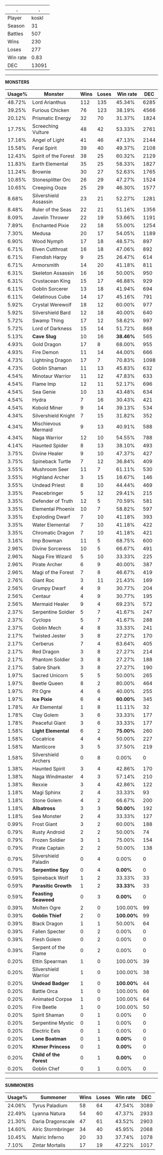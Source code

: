 .|.
|-|-
Player|koskl
Season|31
Battles|507
Wins|230
Loses|277
Win rate|0.83
DEC|13091

---
**MONSTERS**

Usage%|Monster|Wins|Loses|Win rate|DEC|
-|-|-|-|-|-|
48.72%|Lord Arianthus|112|135|45.34%|6285|
39.25%|Furious Chicken|76|123|38.19%|4566|
20.12%|Prismatic Energy|32|70|31.37%|1824|
17.75%|Screeching Vulture|48|42|53.33%|2761|
17.16%|Angel of Light|41|46|47.13%|2144|
15.58%|Feral Spirit|39|40|49.37%|2108|
12.43%|Spirit of the Forest|38|25|60.32%|2129|
11.83%|Earth Elemental|35|25|58.33%|1827|
11.24%|Brownie|30|27|52.63%|1765|
10.85%|Stonesplitter Orc|26|29|47.27%|1524|
10.65%|Creeping Ooze|25|29|46.30%|1577|
8.68%|Silvershield Assassin|23|21|52.27%|1281|
8.48%|Ruler of the Seas|22|21|51.16%|1356|
8.09%|Javelin Thrower|22|19|53.66%|1191|
7.89%|Enchanted Pixie|22|18|55.00%|1254|
7.30%|Medusa|20|17|54.05%|1189|
6.90%|Wood Nymph|17|18|48.57%|897|
6.71%|Elven Cutthroat|16|18|47.06%|892|
6.71%|Fiendish Harpy|9|25|26.47%|614|
6.71%|Armorsmith|14|20|41.18%|811|
6.31%|Skeleton Assassin|16|16|50.00%|950|
6.31%|Crustacean King|15|17|46.88%|929|
6.11%|Goblin Sorcerer|13|18|41.94%|694|
6.11%|Gelatinous Cube|14|17|45.16%|791|
5.92%|Crystal Werewolf|18|12|60.00%|977|
5.92%|Silvershield Bard|12|18|40.00%|640|
5.72%|Swamp Thing|17|12|58.62%|997|
5.72%|Lord of Darkness|15|14|51.72%|868|
5.13%|**Cave Slug**|10|16|**38.46%**|565|
4.93%|Gold Dragon|17|8|68.00%|955|
4.93%|Fire Demon|11|14|44.00%|666|
4.73%|Lightning Dragon|17|7|70.83%|1098|
4.73%|Goblin Shaman|11|13|45.83%|632|
4.54%|Minotaur Warrior|11|12|47.83%|633|
4.54%|Flame Imp|12|11|52.17%|696|
4.54%|Sea Genie|10|13|43.48%|634|
4.54%|Hydra|7|16|30.43%|421|
4.54%|Kobold Miner|9|14|39.13%|534|
4.34%|Silvershield Knight|7|15|31.82%|352|
4.34%|Mischievous Mermaid|9|13|40.91%|588|
4.34%|Naga Warrior|12|10|54.55%|788|
4.14%|Haunted Spider|8|13|38.10%|493|
3.75%|Divine Healer|9|10|47.37%|427|
3.75%|Spineback Turtle|7|12|36.84%|409|
3.55%|Mushroom Seer|11|7|61.11%|530|
3.55%|Highland Archer|3|15|16.67%|146|
3.55%|Undead Priest|8|10|44.44%|469|
3.35%|Peacebringer|5|12|29.41%|215|
3.35%|Defender of Truth|12|5|70.59%|581|
3.35%|Elemental Phoenix|10|7|58.82%|597|
3.35%|Exploding Dwarf|7|10|41.18%|393|
3.35%|Water Elemental|7|10|41.18%|422|
3.35%|Chromatic Dragon|7|10|41.18%|421|
3.16%|Imp Bowman|11|5|68.75%|600|
2.96%|Divine Sorceress|10|5|66.67%|491|
2.96%|Naga Fire Wizard|5|10|33.33%|225|
2.96%|Pirate Archer|6|9|40.00%|387|
2.96%|Magi of the Forest|7|8|46.67%|419|
2.76%|Giant Roc|3|11|21.43%|169|
2.56%|Grumpy Dwarf|4|9|30.77%|204|
2.56%|Centaur|4|9|30.77%|195|
2.56%|Mermaid Healer|9|4|69.23%|572|
2.37%|Serpentine Soldier|5|7|41.67%|247|
2.37%|Cyclops|5|7|41.67%|288|
2.37%|Goblin Mech|4|8|33.33%|241|
2.17%|Twisted Jester|3|8|27.27%|170|
2.17%|Cerberus|7|4|63.64%|405|
2.17%|Red Dragon|3|8|27.27%|214|
2.17%|Phantom Soldier|3|8|27.27%|188|
2.17%|Sabre Shark|3|8|27.27%|190|
1.97%|Sacred Unicorn|5|5|50.00%|265|
1.97%|Beetle Queen|8|2|80.00%|464|
1.97%|Pit Ogre|4|6|40.00%|255|
1.97%|**Ice Pixie**|6|4|**60.00%**|345|
1.78%|Air Elemental|1|8|11.11%|32|
1.78%|Clay Golem|3|6|33.33%|177|
1.78%|Peaceful Giant|3|6|33.33%|177|
1.58%|**Light Elemental**|6|2|**75.00%**|260|
1.58%|Cocatrice|4|4|50.00%|227|
1.58%|Manticore|3|5|37.50%|219|
1.58%|Silvershield Archers|0|8|0.00%|0|
1.38%|Haunted Spirit|3|4|42.86%|170|
1.38%|Naga Windmaster|4|3|57.14%|210|
1.38%|Rexxie|3|4|42.86%|122|
1.18%|Magi Sphinx|2|4|33.33%|93|
1.18%|Stone Golem|4|2|66.67%|200|
1.18%|**Albatross**|3|3|**50.00%**|192|
1.18%|Sea Monster|2|4|33.33%|127|
0.99%|Frost Giant|3|2|60.00%|188|
0.79%|Rusty Android|2|2|50.00%|74|
0.79%|Frozen Soldier|3|1|75.00%|154|
0.79%|Pirate Captain|2|2|50.00%|138|
0.79%|Silvershield Paladin|0|4|0.00%|0|
0.79%|**Serpentine Spy**|0|4|**0.00%**|0|
0.59%|Spineback Wolf|1|2|33.33%|33|
0.59%|**Parasitic Growth**|1|2|**33.33%**|33|
0.59%|**Feasting Seaweed**|0|3|**0.00%**|0|
0.39%|Molten Ogre|2|0|100.00%|99|
0.39%|**Goblin Thief**|2|0|**100.00%**|99|
0.39%|Black Dragon|1|1|50.00%|64|
0.39%|Fallen Specter|0|2|0.00%|0|
0.39%|Flesh Golem|0|2|0.00%|0|
0.39%|Serpent of the Flame|0|2|0.00%|0|
0.20%|Ettin Spearman|1|0|100.00%|39|
0.20%|Silvershield Warrior|1|0|100.00%|38|
0.20%|**Undead Badger**|1|0|**100.00%**|44|
0.20%|Battle Orca|1|0|100.00%|66|
0.20%|Animated Corpse|1|0|100.00%|64|
0.20%|Fire Beetle|1|0|100.00%|50|
0.20%|Spirit Shaman|0|1|0.00%|0|
0.20%|Serpentine Mystic|0|1|0.00%|0|
0.20%|Electric Eels|0|1|0.00%|0|
0.20%|**Lone Boatman**|0|1|**0.00%**|0|
0.20%|**Khmer Princess**|0|1|**0.00%**|0|
0.20%|**Child of the Forest**|0|1|**0.00%**|0|
0.20%|Goblin Chef|0|1|0.00%|0|

---
**SUMMONERS**

Usage%|Summoner|Wins|Loses|Win rate|DEC|
-|-|-|-|-|-|
24.06%|Tyrus Paladium|58|64|47.54%|3089|
22.49%|Lyanna Natura|54|60|47.37%|2933|
21.30%|Daria Dragonscale|47|61|43.52%|2903|
14.60%|Alric Stormbringer|34|40|45.95%|2068|
10.45%|Malric Inferno|20|33|37.74%|1078|
7.10%|Zintar Mortalis|17|19|47.22%|1017|
